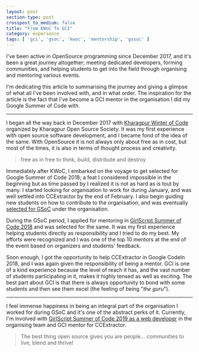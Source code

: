 ```yaml
---
layout: post
section-type: post
crosspost_to_medium: false
title: "From KWoC To GCI"
category: experience
tags: [ 'gci', 'gsoc', 'kwoc', 'mentorship', 'gssoc' ]
---
```

I've been active in OpenSource programming since December 2017, and it's been a great journey altogether; meeting dedicated
developers, forming communities, and helping students to get into the field through organising and mentoring various events.

I'm dedicating this article to summarising the journey and giving a glimpse of what all I've been involved with, and in what
order. The inspiration for the article is the fact that I've become a GCI mentor in the organisation I did my Google Summer of Code with.

---

I began all the way back in December 2017 with [Kharagpur Winter of Code](https://kwoc.kossiitkgp.org/) organized by Kharagpur
Open Source Society. It was my first experience with open source software development, and I became fond of the idea of the same.
With OpenSource it is not always only about free as in cost, but most of the times, it is also in terms of thought process and creativity.

> free as in free to think, build, distribute and destroy

Immediately after KWoC, I embarked on the voyage to get selected for Google Summer of Code 2018; a feat I considered impossible
in the beginning but as time passed by I realized it is not as hard as is tout by many. I started looking for organisation to 
work for during January, and was well settled into CCExtractor by the end of February. I also begin guiding new students on
how to contribute to the organisation, and was eventually [selected for GSoC](https://github.com/thealphadollar/Nephos) under the organisation.

During the GSoC period, I applied for mentoring in [GirlScript Summer of Code 2018](http://gssoc.tech/) and was selected for the same. It was
my first experience helping students directly as responsibility and I tried to do my best. My efforts were recognized and I was
one of the top 10 mentors at the end of the event based on organizers and students' feedback. 

Soon enough, I got the opportunity to help CCExtractor in Google CodeIn 2018, and I was again given the responsibility of being a 
mentor. GCI is one of a kind experience because the level of reach it has, and the vast number of students participating in it, makes
it highly tensed as well as exciting. The best part about GCI is that there is always opportunity to bond with some students
and then see them excel (the feeling of being  "_the guru_").

---

I feel immense happiness in being an integral part of the organisation I worked for during GSoC and it's one of the abstract perks
of it. Currently, I'm involved with [GirlScript Summer of Code 2019 as a web developer](http://gssoc.tech/team.html) in the organising team and GCI mentor for 
CCExtractor.

> The best thing open source gives you are people... communities to live, blend and thrive!